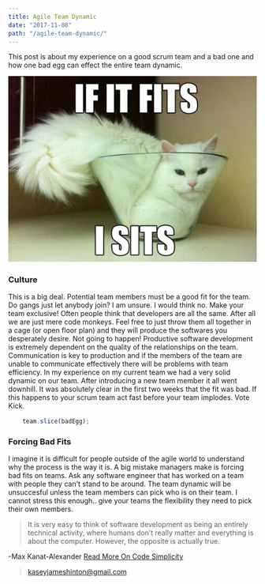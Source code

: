 ```yaml
---
title: Agile Team Dynamic
date: "2017-11-08"
path: "/agile-team-dynamic/"
---
```


This post is about my experience on a good scrum team and a bad one and how one bad egg can effect the entire team dynamic. 

![if it fits i sits](./ifitfitsisits.jpg)

### Culture

This is a big deal. Potential team members must be a good fit for the team. Do gangs just let anybody join? I am unsure. I would think no. Make your team exclusive!
Often people think that developers are all the same. After all we are just mere code monkeys. Feel free to just throw them all together in a cage (or open floor plan) and they will produce the softwares you desperately desire. Not going to happen! Productive software development is extremely dependent on the quality of the relationships on the team. Communication is key to production and if the members of the team are unable to communicate effectively there will be problems with team efficiency. In my experience on my current team we had a very solid dynamic on our team. After introducing a new team member it all went downhill. It was absolutely clear in the first two weeks that the fit was bad. If this happens to your scrum team act fast before your team implodes. Vote Kick.

```javascript
    team.slice(badEgg);
```

### Forcing Bad Fits

I imagine it is difficult for people outside of the agile world to understand why the process is the way it is. A big mistake managers make is forcing bad fits on teams. Ask any software engineer that has worked on a team with people they can't stand to be around. The team dynamic will be unsuccesful unless the team members can pick who is on their team. I cannot stress this enough.. give your teams the flexibility they need to pick their own members.

> It is very easy to think of software development as being an entirely technical activity, where humans don’t really matter and everything is about the computer. However, the opposite is actually true.
> 
-Max Kanat-Alexander [Read More On Code Simplicity](http://www.codesimplicity.com/post/kindness-and-code/#more-1673)

> kaseyjameshinton@gmail.com